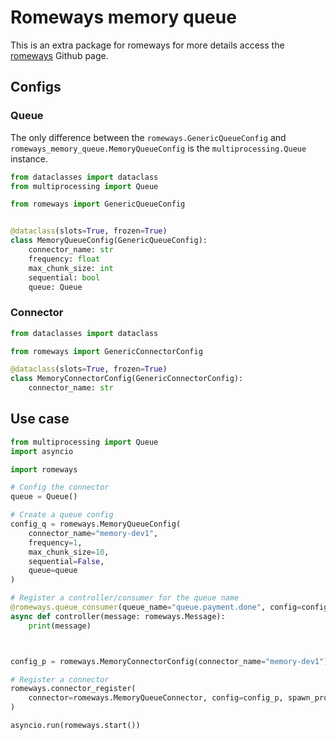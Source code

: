 # Romeways memory queue

This is an extra package for romeways for more details access the [romeways](https://github.com/CenturyBoys/romeways) Github page.

## Configs

### Queue

The only difference between the `romeways.GenericQueueConfig` and `romeways_memory_queue.MemoryQueueConfig` is the `multiprocessing.Queue` instance.

```python
from dataclasses import dataclass
from multiprocessing import Queue

from romeways import GenericQueueConfig


@dataclass(slots=True, frozen=True)
class MemoryQueueConfig(GenericQueueConfig):
    connector_name: str
    frequency: float
    max_chunk_size: int
    sequential: bool
    queue: Queue
```
### Connector


```python
from dataclasses import dataclass

from romeways import GenericConnectorConfig

@dataclass(slots=True, frozen=True)
class MemoryConnectorConfig(GenericConnectorConfig):
    connector_name: str
```

## Use case

```python
from multiprocessing import Queue
import asyncio

import romeways

# Config the connector
queue = Queue()

# Create a queue config
config_q = romeways.MemoryQueueConfig(
    connector_name="memory-dev1",
    frequency=1,
    max_chunk_size=10,
    sequential=False,
    queue=queue
)

# Register a controller/consumer for the queue name
@romeways.queue_consumer(queue_name="queue.payment.done", config=config_q)
async def controller(message: romeways.Message):
    print(message)



config_p = romeways.MemoryConnectorConfig(connector_name="memory-dev1")

# Register a connector
romeways.connector_register(
    connector=romeways.MemoryQueueConnector, config=config_p, spawn_process=True
)

asyncio.run(romeways.start())

```
